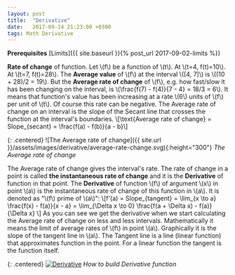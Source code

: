 ```yaml
---
layout: post
title:  "Derivative"
date:   2017-09-14 21:23:00 +0300
tags: Math Derivative
---
```


**Prerequisites** [Limits]({{ site.baseurl }}{% post_url 2017-09-02-limits %})

**Rate of change** of function. Let \\(f\\) be a function of \\(t\\). At \\(t=4, f(t)=10\\). At \\(t=7, f(t)=28\\). The **Average value** of \\(f\\) at the interval \\([4, 7]\\) is \\((10 + 28)/2 = 19\\). But the **Average rate of change** of \\(f\\), e.g. how fast/slow it has been changing on the interval, is \\(\frac{f(7) - f(4)}{7 - 4} = 18/3 = 6\\).
It means that function's value has been increasing at a rate \\(6\\) units of \\(f\\) per unit of \\(t\\). Of course this rate can be negative. The Average rate of change on an interval is the slope of the Secant line that crosses the function at the interval's boundaries.
\\[\text{Average rate of change} = Slope_{secant} = \frac{f(a) - f(b)}{a - b}\\]

{: .centered}
![The Average rate of change]({{ site.url }}/assets/images/derivative/average-rate-change.svg){:height="300"}
*The Average rate of change*

The Average rate of change gives the interval's rate. The rate of change in a point is called **the instantaneous rate of change** and it is the **Derivative** of function in that point. The **Derivative** of function \\(f\\) of argument \\(x\\) in point \\(a\\) is the instantaneous rate of change of this function in \\(a\\). It is denoted as "\\(f\\) prime of \\(a\\)":
\\[f\'(a) = Slope_{tangent} = \lim_{x \to a} \frac{f(x) - f(a)}{x - a} = \lim_{\Delta x \to 0} \frac{f(a + \Delta x) - f(a)}{\Delta x} \\]
As you can see we get the derivative when we start calculating the Average rate of change on less and less intervals. Mathematically it means the limit of average rates of \\(f\\) in point \\(a\\). Graphically it is the slope of the tangent line in \\(a\\). The Tangent line is a line (linear function) that approximates function in the point. For a linear function the tangent is the function itself.

{: .centered}
[![Derivative](https://img.youtube.com/vi/Gbtma_UQpro/0.jpg)](https://www.youtube.com/watch?v=Gbtma_UQpro)
*How to build Derivative function*
